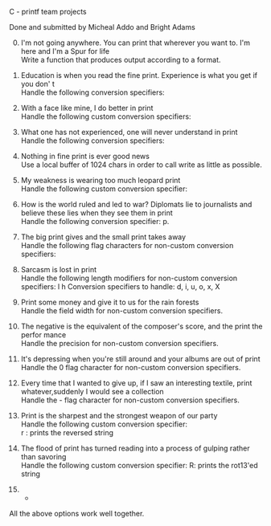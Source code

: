 C - printf team projects 

Done and submitted by Micheal Addo and Bright Adams                                 
                                                                                    
0. I'm not going anywhere. You can print that wherever you want to. I'm here and I'm
 a Spur for life                                                                    
Write a function that produces output according to a format.                        
                                                                                    
                                                                                    
1. Education is when you read the fine print. Experience is what you get if you don'
t                                                                                   
Handle the following conversion specifiers:

2. With a face like mine, I do better in print                                      
Handle the following custom conversion specifiers:                                  
                                                                                    
3. What one has not experienced, one will never understand in print                 
Handle the following conversion specifiers:                                         
                                                                                    
4. Nothing in fine print is ever good news                                          
Use a local buffer of 1024 chars in order to call write as little as possible.      
                                                                                    
5. My weakness is wearing too much leopard print                                    
Handle the following custom conversion specifier:                                   
                                                                                    
6. How is the world ruled and led to war? Diplomats lie to journalists and believe these lies when they see them in print                                               
Handle the following conversion specifier: p.                                       
                                                                                    
7. The big print gives and the small print takes away                               
Handle the following flag characters for non-custom conversion specifiers:          
                                                                                    
8. Sarcasm is lost in print                                                         
Handle the following length modifiers for non-custom conversion specifiers:
l
h
Conversion specifiers to handle: d, i, u, o, x, X                                   

                                                                                    
9. Print some money and give it to us for the rain forests                          
Handle the field width for non-custom conversion specifiers.                        

                                                                                    
10. The negative is the equivalent of the composer's score, and the print the perfor
mance                                                                               
Handle the precision for non-custom conversion specifiers.                          

                                                                                    
11. It's depressing when you're still around and your albums are out of print       
Handle the 0 flag character for non-custom conversion specifiers.                   

                                                                                    
12. Every time that I wanted to give up, if I saw an interesting textile, print whatever,suddenly I would see a collection                                            
Handle the - flag character for non-custom conversion specifiers.                   

                                                                                    
13. Print is the sharpest and the strongest weapon of our party                     
Handle the following custom conversion specifier:                                   
r : prints the reversed string

                                                                                    
14. The flood of print has turned reading into a process of gulping rather than savoring                                                                              
Handle the following custom conversion specifier:
R: prints the rot13'ed string

15. *
All the above options work well together.
